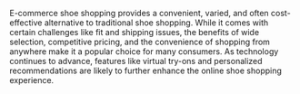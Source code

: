 E-commerce shoe shopping provides a convenient, varied, and often cost-effective alternative to traditional shoe shopping. While it comes with certain challenges like fit and shipping issues, the benefits of wide selection, competitive pricing, and the convenience of shopping from anywhere make it a popular choice for many consumers. As technology continues to advance, features like virtual try-ons and personalized recommendations are likely to further enhance the online shoe shopping experience.
